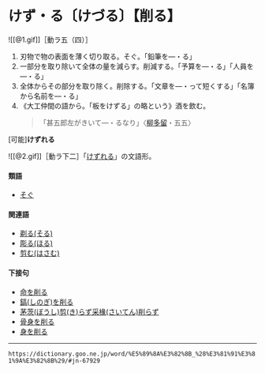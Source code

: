# けず・る〔けづる〕【削る】

![[@1.gif]]［動ラ五（四）］

1. 刃物で物の表面を薄く切り取る。そぐ。「鉛筆を―・る」
2. 一部分を取り除いて全体の量を減らす。削減する。「予算を―・る」「人員を―・る」
3. 全体からその部分を取り除く。削除する。「文章を―・って短くする」「名簿から名前を―・る」
4. 《大工仲間の語から。「板をけずる」の略という》酒を飲む。
    >「甚五郎左がきいて―・るなり」〈[柳多留](https://dictionary.goo.ne.jp/word/%E8%AA%B9%E9%A2%A8%E6%9F%B3%E5%A4%9A%E7%95%99/#jn-174252)・五五〉
        

\[可能\]**けずれる**

![[@2.gif]]［動ラ下二］「[けずれる](https://dictionary.goo.ne.jp/word/%E5%89%8A%E3%82%8C%E3%82%8B/#jn-67931)」の文語形。

#### 類語

-   [そぐ](そぐ（削ぐ／殺ぐ）)

#### 関連語

-   [剃る(そる)](https://dictionary.goo.ne.jp/word/%E5%89%83%E3%82%8B_%28%E3%81%9D%E3%82%8B%29/#jn-131711)
-   [彫る(ほる)](https://dictionary.goo.ne.jp/word/%E5%BD%AB%E3%82%8B_%28%E3%81%BB%E3%82%8B%29/#jn-205540)
-   [剪む(はさむ)](https://dictionary.goo.ne.jp/word/%E5%89%AA%E3%82%80/#jn-175809)

#### 下接句

-   [命を削る](https://dictionary.goo.ne.jp/word/%E5%91%BD%E3%82%92%E5%89%8A%E3%82%8B/#jn-14541)
-   [鎬(しのぎ)を削る](https://dictionary.goo.ne.jp/word/%E9%8E%AC%E3%82%92%E5%89%8A%E3%82%8B/#jn-99614)
-   [茅茨(ぼうし)剪(き)らず采椽(さいてん)削らず](https://dictionary.goo.ne.jp/word/%E8%8C%85%E8%8C%A8%E5%89%AA%E3%82%89%E3%81%9A%E9%87%87%E6%A4%BD%E5%89%8A%E3%82%89%E3%81%9A/#jn-201647)
-   [骨身を削る](https://dictionary.goo.ne.jp/word/%E9%AA%A8%E8%BA%AB%E3%82%92%E5%89%8A%E3%82%8B/#jn-205082)
-   [身を削る](https://dictionary.goo.ne.jp/word/%E8%BA%AB%E3%82%92%E5%89%8A%E3%82%8B/#jn-210711)

---
`https://dictionary.goo.ne.jp/word/%E5%89%8A%E3%82%8B_%28%E3%81%91%E3%81%9A%E3%82%8B%29/#jn-67929`